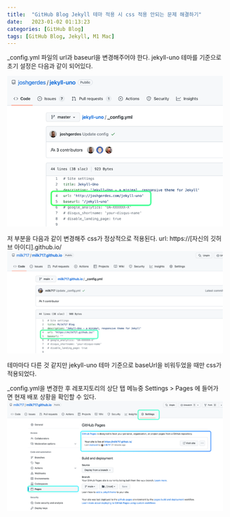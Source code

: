 ```yaml
---
title:  "GitHub Blog Jekyll 테마 적용 시 css 적용 안되는 문제 해결하기"
date:   2023-01-02 01:13:23
categories: [GitHub Blog]
tags: [GitHub Blog, Jekyll, M1 Mac]
---
```

_config.yml 파일의 url과 baseurl을 변경해주어야 한다.
jekyll-uno 테마를 기준으로 초기 설정은 다음과 같이 되어있다.

![img.png](/assets/img/2023-01-02-Jekyll-theme-css-problem/img.png)

저 부분을 다음과 같이 변경해주 css가 정상적으로 적용된다.
url: https://[자신의 깃허브 아이디].github.io/
![img_1.png](/assets/img/2023-01-02-Jekyll-theme-css-problem/img_1.png)

테마마다 다른 것 같지만 jekyll-uno 테마 기준으로 baseUrl을 비워두었을 때만 css가 적용되었다.

_config.yml을 변경한 후 레포지토리의 상단 탭 메뉴중
Settings > Pages 에 들어가면 현재 배포 상황을 확인할 수 있다.
![img_2.png](/assets/img/2023-01-02-Jekyll-theme-css-problem/img_2.png)
